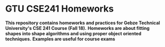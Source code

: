 # GTU CSE241 Homeworks
**This repository contains homeworks and practices for Gebze Technical University's CSE 241 Course (Fall 18).**
**Homeworks are about fitting shapes into shape algorithms and using proper object oriented techniques.**
**Examples are useful for course exams**

